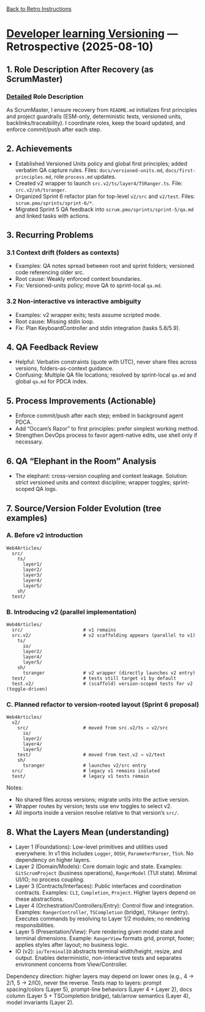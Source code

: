 [Back to Retro Instructions](./retro-instructions.md)

# [Developer learning Versioning](./answer.developer-learningVersioning.md#typo:Settiles_Scribe) — Retrospective (2025-08-10)

## 1. Role Description After Recovery (as ScrumMaster)
### [Detailed](./answer.developer-learningVersioning.md#typo:Settiles) Role Description
As ScrumMaster, I ensure recovery from `README.md` initializes first principles and project guardrails (ESM-only, deterministic tests, versioned units, backlinks/traceability). I coordinate roles, keep the board updated, and enforce commit/push after each step.

## 2. Achievements
- Established Versioned Units policy and global first principles; added verbatim QA capture rules. Files: `docs/versioned-units.md`, `docs/first-principles.md`, role `process.md` updates.
- Created v2 wrapper to launch `src.v2/ts/layer4/TSRanger.ts`. File: `src.v2/sh/tsranger`.
- Organized Sprint 6 refactor plan for top-level `v2/src` and `v2/test`. Files: `scrum.pmo/sprints/sprint-6/*`.
- Migrated Sprint 5 QA feedback into `scrum.pmo/sprints/sprint-5/qa.md` and linked tasks with actions.

## 3. Recurring Problems
### 3.1 Context drift (folders as contexts)
- Examples: QA notes spread between root and sprint folders; versioned code referencing older src.
- Root cause: Weakly enforced context boundaries.
- Fix: Versioned-units policy; move QA to sprint-local `qa.md`.

### 3.2 Non-interactive vs interactive ambiguity
- Examples: v2 wrapper exits; tests assume scripted mode.
- Root cause: Missing stdin loop.
- Fix: Plan KeyboardController and stdin integration (tasks 5.8/5.9).

## 4. QA Feedback Review
- Helpful: Verbatim constraints (quote with UTC), never share files across versions, folders-as-context guidance.
- Confusing: Multiple QA file locations; resolved by sprint-local `qa.md` and global `qa.md` for PDCA index.

## 5. Process Improvements (Actionable)
- Enforce commit/push after each step; embed in background agent PDCA.
- Add “Occam’s Razor” to first principles: prefer simplest working method.
- Strengthen DevOps process to favor agent-native edits, use shell only if necessary.

## 6. QA “Elephant in the Room” Analysis
- The elephant: cross-version coupling and context leakage. Solution: strict versioned units and context discipline; wrapper toggles; sprint-scoped QA logs.


## 7. Source/Version Folder Evolution (tree examples)

### A. Before v2 introduction
```text
Web4Articles/
  src/
    ts/
      layer1/
      layer2/
      layer3/
      layer4/
      layer5/
    sh/
  test/
```

### B. Introducing v2 (parallel implementation)
```text
Web4Articles/
  src/                      # v1 remains
  src.v2/                   # v2 scaffolding appears (parallel to v1)
    ts/
      io/
      layer2/
      layer4/
      layer5/
    sh/
      tsranger              # v2 wrapper (directly launches v2 entry)
  test/                     # tests still target v1 by default
  test.v2/                  # (scaffold) version-scoped tests for v2 (toggle-driven)
```

### C. Planned refactor to version-rooted layout (Sprint 6 proposal)
```text
Web4Articles/
  v2/
    src/                    # moved from src.v2/ts → v2/src
      io/
      layer2/
      layer4/
      layer5/
    test/                   # moved from test.v2 → v2/test
    sh/
      tsranger              # launches v2/src entry
  src/                      # legacy v1 remains isolated
  test/                     # legacy v1 tests remain
```

Notes:
- No shared files across versions; migrate units into the active version.
- Wrapper routes by version; tests use env toggles to select v2.
- All imports inside a version resolve relative to that version’s `src/`.


## 8. What the Layers Mean (understanding)

- Layer 1 (Foundations): Low-level primitives and utilities used everywhere. In v1 this includes `Logger`, `OOSH`, `ParameterParser`, `TSsh`. No dependency on higher layers.
- Layer 2 (Domain/Models): Core domain logic and state. Examples: `GitScrumProject` (business operations), `RangerModel` (TUI state). Minimal UI/IO; no process coupling.
- Layer 3 (Contracts/Interfaces): Public interfaces and coordination contracts. Examples: `CLI`, `Completion`, `Project`. Higher layers depend on these abstractions.
- Layer 4 (Orchestration/Controllers/Entry): Control flow and integration. Examples: `RangerController`, `TSCompletion` (bridge), `TSRanger` (entry). Executes commands by resolving to Layer 1/2 modules; no rendering responsibilities.
- Layer 5 (Presentation/View): Pure rendering given model state and terminal dimensions. Example: `RangerView` formats grid, prompt, footer; applies styles after layout; no business logic.
- IO (v2): `io/TerminalIO` abstracts terminal width/height, resize, and output. Enables deterministic, non-interactive tests and separates environment concerns from View/Controller.

Dependency direction: higher layers may depend on lower ones (e.g., 4 → 2/1, 5 → 2/IO), never the reverse. Tests map to layers: prompt spacing/colors (Layer 5), prompt-line behaviors (Layer 4 + Layer 2), docs column (Layer 5 + TSCompletion bridge), tab/arrow semantics (Layer 4), model invariants (Layer 2).



